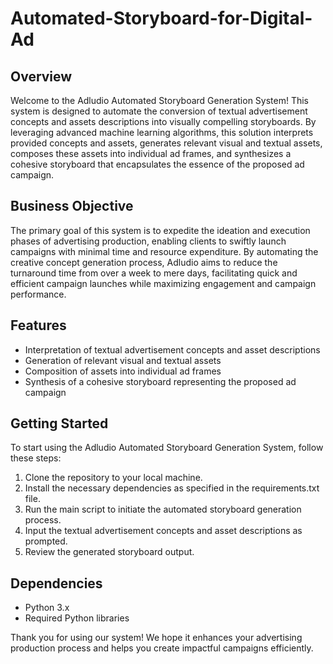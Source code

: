 # Automated-Storyboard-for-Digital-Ad


## Overview
Welcome to the Adludio Automated Storyboard Generation System! This system is designed to automate the conversion of textual advertisement concepts and assets descriptions into visually compelling storyboards. By leveraging advanced machine learning algorithms, this solution interprets provided concepts and assets, generates relevant visual and textual assets, composes these assets into individual ad frames, and synthesizes a cohesive storyboard that encapsulates the essence of the proposed ad campaign.

## Business Objective
The primary goal of this system is to expedite the ideation and execution phases of advertising production, enabling clients to swiftly launch campaigns with minimal time and resource expenditure. By automating the creative concept generation process, Adludio aims to reduce the turnaround time from over a week to mere days, facilitating quick and efficient campaign launches while maximizing engagement and campaign performance.

## Features
- Interpretation of textual advertisement concepts and asset descriptions
- Generation of relevant visual and textual assets
- Composition of assets into individual ad frames
- Synthesis of a cohesive storyboard representing the proposed ad campaign

## Getting Started
To start using the Adludio Automated Storyboard Generation System, follow these steps:

1. Clone the repository to your local machine.
2. Install the necessary dependencies as specified in the requirements.txt file.
3. Run the main script to initiate the automated storyboard generation process.
4. Input the textual advertisement concepts and asset descriptions as prompted.
5. Review the generated storyboard output.

## Dependencies
- Python 3.x
- Required Python libraries 


Thank you for using our system! We hope it enhances your advertising production process and helps you create impactful campaigns efficiently.